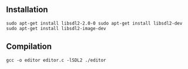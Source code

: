## Installation

`sudo apt-get install libsdl2-2.0-0
sudo apt-get install libsdl2-dev
sudo apt-get install libsdl2-image-dev
`

## Compilation
`gcc -o editor editor.c -lSDL2
./editor
`

